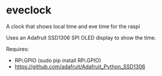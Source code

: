 # eveclock
A clock that shows local time and eve time for the raspi

Uses an Adafruit SSD1306 SPI OLED display to show the time.

Requires:
* RPi.GPIO (sudo pip install RPi.GPIO)
* https://github.com/adafruit/Adafruit_Python_SSD1306
